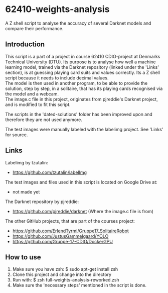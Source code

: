 # 62410-weights-analysis
A Z shell script to analyse the accuracy of several Darknet models and compare their performance.

## Introduction
This script is a part of a project in course 62410 CDIO-project at Denmarks Technical University (DTU). Its purpose is to analyse how well a machine learning model, trained via the Darknet repository (linked under the 'Links' section), is at guessing playing card suits and values correctly. Its a Z shell script because it needs to include decimal values.  
The model is then used in another program, to be able to provide the solution, step by step, in a solitaire, that has its playing cards recognised via the model and a webcam.  
The image.c file in this project, originates from pjreddie's Darknet project, and is modified to fit this script.

The scripts in the 'dated-solutions' folder has been improved upon and therefore they are not used anymore.

The test images were manually labeled with the labelimg project. See 'Links' for source.

## Links
Labelimg by tzutalin:
* https://github.com/tzutalin/labelImg

The test images and files used in this script is located on Google Drive at:  
* not made yet

The Darknet repository by pjreddie:  
* https://github.com/pjreddie/darknet (Where the image.c file is from)

The other GitHub projects, that are part of the courses project:  
* https://github.com/ErlendTyrmi/Gruppe17_SolitaireRobot
* https://github.com/JustusGammelgaard/YOLO
* https://github.com/Gruppe-17-CDIO/DockerGPU

## How to use
1. Make sure you have zsh: $ sudo apt-get install zsh
2. Clone this project and change into the directory
3. Run with: $ zsh full-weights-analysis-reworked.zsh
4. Make sure the 'necessary steps' mentioned in the script is done.
